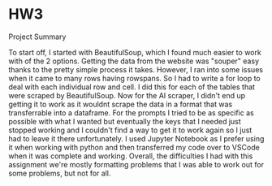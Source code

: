 # HW3
Project Summary

To start off, I started with BeautifulSoup, which I found much easier to work with of the 2 options. Getting the data from the website was "souper" easy thanks to the pretty simple process it takes. However, I ran into some issues when it came to many rows having rowspans. So I had to write a for loop to deal with each individual row and cell. I did this for each of the tables that were scraped by BeautifulSoup. Now for the AI scraper, I didn't end up getting it to work as it wouldnt scrape the data in a format that was transferrable into a dataframe. For the prompts I tried to be as specific as possible with what I wanted but eventually the keys that I needed just stopped working and I couldn't find a way to get it to work again so I just had to leave it there unfortunately. I used Jupyter Notebook as I prefer using it when working with python and then transferred my code over to VSCode when it was complete and working. Overall, the difficulties I had with this assignment we're mostly formatting problems that I was able to work out for some problems, but not for all. 
